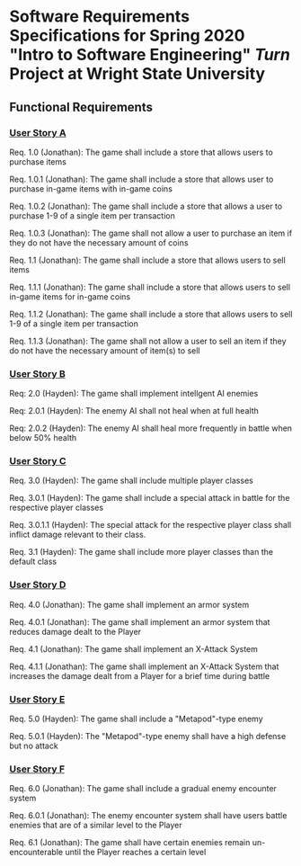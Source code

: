 # Software Requirements Specifications for Spring 2020 "Intro to Software Engineering" *Turn* Project at Wright State University

## Functional Requirements

### [User Story A](Features.md "User Stories")

Req. 1.0 (Jonathan): The game shall include a store that allows users to purchase items

Req. 1.0.1 (Jonathan): The game shall include a store that allows user to purchase in-game items with in-game coins

Req. 1.0.2 (Jonathan): The game shall include a store that allows a user to purchase 1-9 of a single item per transaction

Req. 1.0.3 (Jonathan): The game shall not allow a user to purchase an item if they do not have the necessary amount of coins

Req. 1.1 (Jonathan): The game shall include a store that allows users to sell items

Req. 1.1.1 (Jonathan): The game shall include a store that allows users to sell in-game items for in-game coins

Req. 1.1.2 (Jonathan): The game shall include a store that allows users to sell 1-9 of a single item per transaction

Req. 1.1.3 (Jonathan): The game shall not allow a user to sell an item if they do not have the necessary amount of item(s) to sell

### [User Story B](Features.md "User Stories")

Req: 2.0 (Hayden): The game shall implement intellgent AI enemies

Req: 2.0.1 (Hayden): The enemy AI shall not heal when at full health

Req: 2.0.2 (Hayden): The enemy AI shall heal more frequently in battle when below 50% health
 
### [User Story C](Features.md "User Stories")

Req. 3.0 (Hayden): The game shall include multiple player classes

Req. 3.0.1 (Hayden): The game shall include a special attack in battle for the respective player classes

Req. 3.0.1.1 (Hayden): The special attack for the respective player class shall inflict damage relevant to their class.

Req. 3.1 (Hayden): The game shall include more player classes than the default class

### [User Story D](Features.md "User Stories")

Req. 4.0 (Jonathan): The game shall implement an armor system

Req. 4.0.1 (Jonathan): The game shall implement an armor system that reduces damage dealt to the Player

Req. 4.1 (Jonathan): The game shall implement an X-Attack System

Req. 4.1.1 (Jonathan): The game shall implement an X-Attack System that increases the damage dealt from a Player for a brief time during battle

### [User Story E](Features.md "User Stories")

Req. 5.0 (Hayden): The game shall include a "Metapod"-type enemy

Req. 5.0.1 (Hayden): The "Metapod"-type enemy shall have a high defense but no attack

### [User Story F](Features.md "User Stories")

Req. 6.0 (Jonathan): The game shall include a gradual enemy encounter system

Req. 6.0.1 (Jonathan): The enemy encounter system shall have users battle enemies that are of a similar level to the Player

Req. 6.1 (Jonathan): The game shall have certain enemies remain un-encounterable until the Player reaches a certain level
